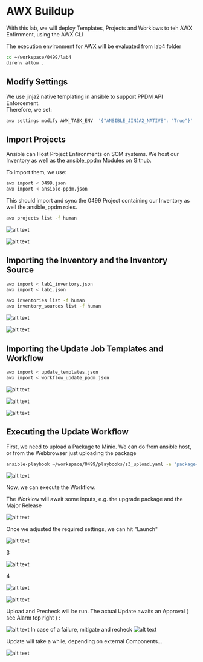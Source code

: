 # AWX Buildup
With this lab, we will deploy Templates, Projects and Worklows to teh AWX Enfirnment, using the AWX CLI  

The execution environment for AWX will be evaluated from lab4 folder

```bash
cd ~/workspace/0499/lab4
direnv allow .
```
## Modify Settings

We use jinja2 native templating in ansible to support PPDM API Enforcement.  
Therefore, we set:

```bash
awx settings modify AWX_TASK_ENV  '{"ANSIBLE_JINJA2_NATIVE": "True"}'
```

## Import Projects

Ansible can Host Project Enfironments on SCM systems. We host our Inventory as well as the ansible_ppdm Modules on Github.  

To import them, we use:

```bash
awx import < 0499.json
awx import < ansible-ppdm.json
```
This should import and sync the 0499 Project containing our Inventory as well the ansible_ppdm roles.


```bash
awx projects list -f human
```

![alt text](image.png)

![alt text](image-1.png)


## Importing the Inventory and the Inventory Source 


```bash
awx import < lab1_inventory.json
awx import < lab1.json
```

```bash
awx inventories list -f human
awx inventory_sources list -f human
```

![alt text](image-3.png)

![alt text](image-2.png)

## Importing the Update Job Templates and Workflow

```bash
awx import < update_templates.json
awx import < workflow_update_ppdm.json
```
![alt text](image-5.png)

![alt text](image-4.png)

![alt text](image-6.png)

## Executing the Update Workflow

First, we need to upload a Package to Minio. We can do from ansible host, or from the Webbrowser just uploading the package  

```bash
ansible-playbook ~/workspace/0499/playbooks/s3_upload.yaml -e "package=dellemc-ppdm-upgrade-sw-19.17.0-5.pkg" -e "local_directory=/home/admin/workspace/0499/lab4" -e "release=19.17"
```

![alt text](image-10.png)


Now, we can execute the Workflow:

The Worklow will await some inputs, e.g. the upgrade package and the Major Release

![alt text](image-7.png)

Once we adjusted the required settings, we can hit "Launch"

![alt text](image-8.png)

3

![alt text](image-9.png)

4

![alt text](image-11.png)

![alt text](image-15.png)

Upload and Precheck will be run. The actual Update awaits an Approval ( see Alarm top right ) :  


![alt text](image-13.png)
In case of a failure, mitigate and recheck
![alt text](image-14.png)

Update will take a while, depending on external Components...  

![alt text](image-16.png)
